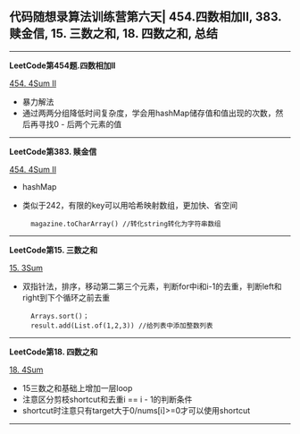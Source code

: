 ## **代码随想录算法训练营第六天| 454.四数相加II, 383. 赎金信, 15. 三数之和, 18. 四数之和, 总结**
<hr/>

**LeetCode第454题.四数相加II**

[454. 4Sum II](https://leetcode.cn/problems/4sum-ii/description/)

- 暴力解法
- 通过两两分组降低时间复杂度，学会用hashMap储存值和值出现的次数，然后再寻找0 - 后两个元素的值

<hr/>

**LeetCode第383. 赎金信**

[454. 4Sum II](https://leetcode.cn/problems/4sum-ii/description/)

- hashMap
- 类似于242，有限的key可以用哈希映射数组，更加快、省空间

        magazine.toCharArray() //转化string转化为字符串数组

<hr/>

**LeetCode第15. 三数之和**

[15. 3Sum](https://leetcode.cn/problems/3sum/submissions/479062207/)

- 双指针法，排序，移动第二第三个元素，判断for中i和i-1的去重，判断left和right到下个循环之前去重

        Arrays.sort()；
        result.add(List.of(1,2,3)) //给列表中添加整数列表

<hr/>

**LeetCode第18. 四数之和**

[18. 4Sum](https://leetcode.cn/problems/4sum/description/)

- 15三数之和基础上增加一层loop
- 注意区分剪枝shortcut和去重i == i - 1的判断条件
- shortcut时注意只有target大于0/nums[i]>=0才可以使用shortcut

<hr/>